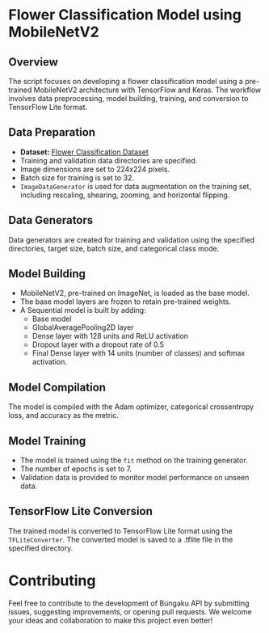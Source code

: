# Flower Classification Model using MobileNetV2

## Overview

The script focuses on developing a flower classification model using a pre-trained MobileNetV2 architecture with TensorFlow and Keras. The workflow involves data preprocessing, model building, training, and conversion to TensorFlow Lite format.

## Data Preparation
- **Dataset:** [Flower Classification Dataset](https://www.kaggle.com/datasets/marquis03/flower-classification/code)
- Training and validation data directories are specified.
- Image dimensions are set to 224x224 pixels.
- Batch size for training is set to 32.
- `ImageDataGenerator` is used for data augmentation on the training set, including rescaling, shearing, zooming, and horizontal flipping.

## Data Generators

Data generators are created for training and validation using the specified directories, target size, batch size, and categorical class mode.

## Model Building

- MobileNetV2, pre-trained on ImageNet, is loaded as the base model.
- The base model layers are frozen to retain pre-trained weights.
- A Sequential model is built by adding:
  - Base model
  - GlobalAveragePooling2D layer
  - Dense layer with 128 units and ReLU activation
  - Dropout layer with a dropout rate of 0.5
  - Final Dense layer with 14 units (number of classes) and softmax activation.

## Model Compilation

The model is compiled with the Adam optimizer, categorical crossentropy loss, and accuracy as the metric.

## Model Training

- The model is trained using the `fit` method on the training generator.
- The number of epochs is set to 7.
- Validation data is provided to monitor model performance on unseen data.

## TensorFlow Lite Conversion

The trained model is converted to TensorFlow Lite format using the `TFLiteConverter`.
The converted model is saved to a .tflite file in the specified directory.

# Contributing

Feel free to contribute to the development of Bungaku API by submitting issues, suggesting improvements, or opening pull requests. We welcome your ideas and collaboration to make this project even better!
